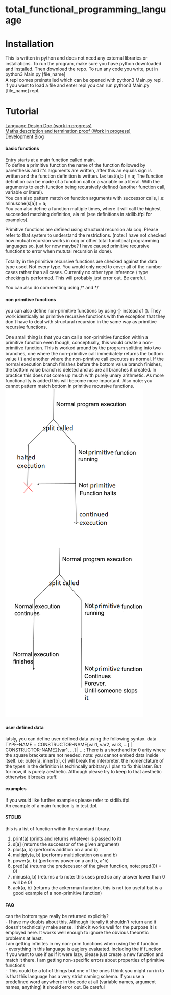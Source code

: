 # total_functional_programming_language

# Installation
This is written in python and does not need any external libraries or installations.
To run the program, make sure you have python downloaded and installed. Then download the repo.
To run any code you write, put in python3 Main.py [file_name]    
A repl comes preinstalled which can be opened with python3 Main.py repl.
if you want to load a file and enter repl you can run python3 Main.py [file_name] repl.

# Tutorial

[Language Design Doc (work in progress)](https://docs.google.com/document/d/1RcecCvSwV43WCeCUSMUChC1xEJVVtFZClC1rhoPUaRE/edit?usp=sharing) <br>
[Maths description and termination proof (Work in progress)](https://docs.google.com/document/d/1hiLrFOQYLnrfDQWOw35apVO4qCeI2rDaucLd4eBO6k8/edit?usp=sharing) <br>
[Development Blog](https://jontedeakin.blogspot.com/) <br>

#### basic functions
Entry starts at a main function called main.           
To define a primitive function the name of the function followed by parenthesis and it's arguments
are written, after this an equals sign is written and the function definition is written.  I.e: test(a,b ) = a;
The function definition can be made of a function call or a variable or a literal. With the
arguments to each function being recursively defined (another function call, variable or literal).       
You can also pattern match on function arguments with successor calls, i.e: minusone(s[a]) = a;     
You can also define a function multiple times, where it will call the highest succeeded matching
definition, ala ml (see definitions in stdlib.tfpl for examples).     

Primitive functions are defined using structural recursion ala coq. Please refer to that system to
understand the restrictions. (note: I have not checked how mutual recursion works in coq or other
		total funcitonal programming languages so, just for now maybe? I have caused
		primitive recursive functions to error when mututal recursion is done).

Totality in the primitive recursive functions are checked against the data type used. Not every
type. You would only need to cover all of the number cases rather than all cases. Currently no other 
type inference / type checking is performed. This will probably just error out. Be careful.

You can also do commenting using /\* and \*/

#### non primitive functions
you can also define non-primitive functions by using {} instead of (). They work identically as
primitive recursive functions with the exception that they don't have to deal with structural
recursion in the same way as primitive recursive functions.
         
One small thing is that you can call a non-primitive function within a primitive function even though, conceptually, this
would create a non-primitive function. This is worked around by the program splitting into two
branches, one where the non-primitive call immediately returns the bottom value (!) and another
where the non-primtive call executes as normal. If the normal execution branch finishes before the
bottom value branch finishes, the bottom value branch is deleted and as are all branches it created.
In practice this does not come up much with purely unary arithmetic. As more functionality is added
this will become more important. Also note: you cannot pattern match bottom in primitive recursive functions.    
![graph not found](not_program.png)

#### user defined data
latsly, you can define user defined data using the following syntax.
data TYPE-NAME = CONSTRUCTOR-NAME\[var1, var2, var3, ...] | CONSTRUCTOR-NAME2\[var1, ...] | ...;
There is a shorthand for 0 arity where the square brackets are not needed.
note: you cannot embed data inside itself. i.e: outer\[a, inner\[b], c] will break the interpreter.
the nomenclature of the types in the definition is techincally arbitrary. I plan to fix this later.
But for now, it is purely aesthetic. Although please try to keep to that aesthetic otherwise it
breaks stuff.

#### examples
If you would like further examples please refer to stdlib.tfpl.     
An example of a main function is in test.tfpl.    

#### STDLIB
this is a list of function within the standard library.    
<ol>
	<li> print(a) (prints and returns whatever is passed to it) </li>
	<li> s[a] (returns the successor of the given argument)</li>
	<li> plus(a, b) (performs addition on a and b)</li>
	<li> multiply(a, b) (performs multiplication on a and b)</li>
	<li> power(a, b) (performs power on a and b, a^b)</li>
	<li> pred(a) (returns the predecessor of the given function, note: pred(0) = 0)</li>
	<li> minus(a, b) (returns a-b note: this uses pred so any answer lower than 0 will be 0)</li>
	<li> ack{a, b} (returns the ackerrman function, this is not too useful but is a good example of a non-primitive function)</li>
</ol>


#### FAQ
can the bottom type really be returned explicitly?             
	- I have my doubts about this. Although literally it shouldn't return and it doesn't
	technically make sense. I think it works well for the purpose it is employed here. It works
	well enough to ignore the obvious theoretic problems at least.         
I am getting infinites in my non-prim functions when using the if function         
	- everything in this language is eaglery evaluated. including the if function. if you want
	to use if as if it were lazy, please just create a new function and match it there.
I am getting non-specific errors about properties of primitive functions             
	- This could be a lot of things but one of the ones I think you might run in to is that this
	language has a very strict naming schema. If you use a predefined word anywhere in the code
	at all (variable names, argument names, anything) it should error out. Be careful
